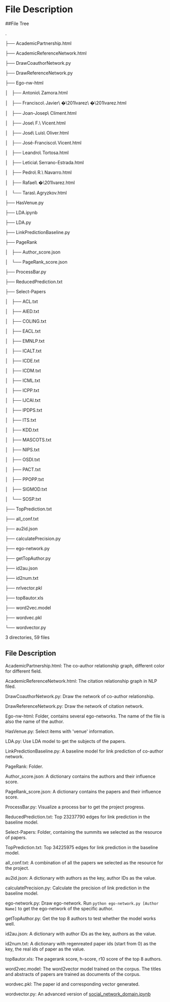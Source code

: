 # File Description

##File Tree

.

├── AcademicPartnership.html

├── AcademicReferenceNetwork.html

├── DrawCoauthorNetwork.py

├── DrawReferenceNetwork.py

├── Ego-nw-html

│   ├── Antonio\ Zamora.html

│   ├── Francisco\ Javier\ �\201lvarez\ �\201lvarez.html

│   ├── Joan-Josep\ Climent.html

│   ├── Jose\ F.\ Vicent.html

│   ├── José\ Luis\ Oliver.html

│   ├── José-Francisco\ Vicent.html

│   ├── Leandro\ Tortosa.html

│   ├── Leticia\ Serrano-Estrada.html

│   ├── Pedro\ R.\ Navarro.html

│   ├── Rafael\ �\201lvarez.html

│   └── Taras\ Agryzkov.html

├── HasVenue.py

├── LDA.ipynb

├── LDA.py

├── LinkPredictionBaseline.py

├── PageRank

│   ├── Author_score.json

│   └── PageRank_score.json

├── ProcessBar.py

├── ReducedPrediction.txt

├── Select-Papers

│   ├── ACL.txt

│   ├── AIED.txt

│   ├── COLING.txt

│   ├── EACL.txt

│   ├── EMNLP.txt

│   ├── ICALT.txt

│   ├── ICDE.txt

│   ├── ICDM.txt

│   ├── ICML.txt

│   ├── ICPP.txt

│   ├── IJCAI.txt

│   ├── IPDPS.txt

│   ├── ITS.txt

│   ├── KDD.txt

│   ├── MASCOTS.txt

│   ├── NIPS.txt

│   ├── OSDI.txt

│   ├── PACT.txt

│   ├── PPOPP.txt

│   ├── SIGMOD.txt

│   └── SOSP.txt

├── TopPrediction.txt

├── all_conf.txt

├── au2id.json

├── calculatePrecision.py

├── ego-network.py

├── getTopAuthor.py

├── id2au.json

├── id2num.txt

├── nrlvector.pkl

├── top8autor.xls

├── word2vec.model

├── wordvec.pkl

└── wordvector.py

3 directories, 59 files

## File Description

AcademicPartnership.html: The co-author relationship graph, different color for different field.

AcademicReferenceNetwork.html:  The citation relationship graph in NLP filed.

DrawCoauthorNetwork.py: Draw the network of co-author relationship.

DrawReferenceNetwork.py: Draw the network of citation network.

Ego-nw-html: Folder, contains several ego-networks. The name of the file is also the name of the author.

HasVenue.py: Select items with 'venue' information.

LDA.py: Use LDA model to get the subjects of the papers.

LinkPredictionBaseline.py: A baseline model for link prediction of co-author network.

PageRank: Folder. 

Author_score.json: A dictionary contains the authors and their influence score.  

PageRank_score.json: A dictionary contains the papers and their influence score.  

ProcessBar.py: Visualize a process bar to get the project progress. 

ReducedPrediction.txt: Top 23237790 edges for link prediction in the baseline model.

Select-Papers: Folder, containing the summits we selected as the resource of papers.

TopPrediction.txt:  Top  34225975 edges for link prediction in the baseline model.

all_conf.txt: A combination of all the papers we selected as the resource for the project.

au2id.json: A dictionary with authors as the key, author IDs as the value.

calculatePrecision.py: Calculate the precision of link prediction in the baseline model.

ego-network.py: Draw ego-network. Run `python ego-network.py [Author Name]` to get the ego-network of the specific author.

getTopAuthor.py: Get the top 8 authors to test whether the model works well.

id2au.json:  A dictionary with author IDs as the key, authors as the value.

id2num.txt: A dictionary with regenreated paper ids (start from 0) as the key,  the real ids of paper as the value.

top8autor.xls: The pagerank score, h-score, r10 score of the top 8 authors. 

word2vec.model: The word2vector model trained on the corpus. The titles and abstracts of papers are trained as documents of the corpus.

wordvec.pkl: The paper id and corresponding vector generated.

wordvector.py: An advanced version of [social_network_domain.ipynb](https://github.com/Wang-Yikai/Social-Network-Mining-Based-on-Academic-Literatures/blob/master/social_network_domain.ipynb)